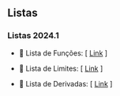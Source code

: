 ## Listas

### Listas 2024.1

- 📄 Lista de Funções: [ [Link](https://drive.google.com/file/d/1_Qu8tOvlVQoS_8n7v2cwnd7QZUlqvac6/view?usp=sharing) ] <br>

- 📄 Lista de Limites: [ [Link](https://drive.google.com/file/d/1_KMqGP-b4zoBYsUMCDIqr_FlLmE2DW6r/view?usp=sharing) ] <br>

- 📄 Lista de Derivadas: [ [Link](https://drive.google.com/file/d/1r90v3GCP1iWlNFcA9vcJsy2kYRX0NjpR/view?usp=sharing) ]
